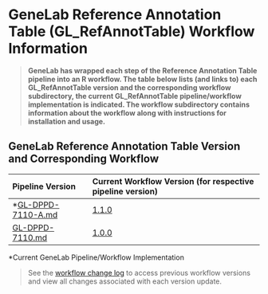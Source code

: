 # GeneLab Reference Annotation Table (GL_RefAnnotTable) Workflow Information

> **GeneLab has wrapped each step of the Reference Annotation Table pipeline into an R workflow. The table below lists (and links to) each GL_RefAnnotTable version and the corresponding workflow subdirectory, the current GL_RefAnnotTable pipeline/workflow implementation is indicated. The workflow subdirectory contains information about the workflow along with instructions for installation and usage.**  

## GeneLab Reference Annotation Table Version and Corresponding Workflow

|Pipeline Version|Current Workflow Version (for respective pipeline version)|
|:---------------|:---------------------------------------------------------|
|*[GL-DPPD-7110-A.md](../Pipeline_GL-DPPD-7110_Versions/GL-DPPD-7110-A/GL-DPPD-7110-A.md)|[1.1.0](GL_RefAnnotTable-A)|
|[GL-DPPD-7110.md](../Pipeline_GL-DPPD-7110_Versions/GL-DPPD-7110/GL-DPPD-7110.md)|[1.0.0](GL_RefAnnotTable)|

*Current GeneLab Pipeline/Workflow Implementation

> See the [workflow change log](GL_RefAnnotTable-A/CHANGELOG.md) to access previous workflow versions and view all changes associated with each version update.
